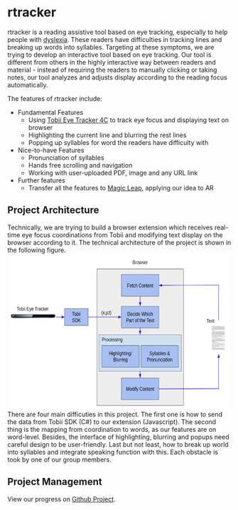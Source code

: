 # rtracker
rtracker is a reading assistive tool based on eye tracking, especially to help people with [dyslexia](http://dyslexia.yale.edu/dyslexia/what-is-dyslexia/). These readers have difficulties in tracking lines and breaking up words into syllables. Targeting at these symptoms, we are trying to develop an interactive tool based on eye tracking. Our tool is different from others in the highly interactive way between readers and material - instead of requiring the readers to manually clicking or taking notes, our tool analyzes and adjusts display according to the reading focus automatically.

The features of rtracker include:
- Fundamental Features
	- Using [Tobii Eye Tracker 4C](https://tobiigaming.com/product/tobii-eye-tracker-4c/) to track eye focus and displaying text on browser
	- Highlighting the current line and blurring the rest lines
	- Popping up syllables for word the readers have difficulty with
- Nice-to-have Features
	- Pronunciation of syllables
	- Hands free scrolling and navigation
	- Working with user-uploaded PDF, image and any URL link
- Further features
	- Transfer all the features to [Magic Leap](https://www.magicleap.com/), applying our idea to AR

## Project Architecture
Technically, we are trying to build a browser extension which receives real-time eye focus coordinations from Tobii and modifying text display on the browser according to it. The technical architecture of the project is shown in the following figure.
<img src="img/arch.png" width=600 height=350 alt="arch" class="center"><br>
There are four main difficuties in this project. The first one is how to send the data from Tobii SDK (C#) to our extension (Javascript). The second thing is the mapping from coordination to words, as our features are on word-level. Besides, the interface of highlighting, blurring and popups need careful design to be user-friendly. Last but not least, how to break up world into syllables and integrate speaking function with this. Each obstacle is took by one of our group members.

## Project Management
View our progress on [Github Project](https://github.com/Orienfish/rtracker/projects/1).